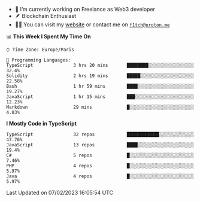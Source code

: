 - 🔭 I’m currently working on Freelance as Web3 developer
- 🪶 Blockchain Enthusiast
- 👨‍💻 You can visit my [website](https://f1tch.xyz) or contact me on [`f1tch@proton.me`](mailto:f1tch@proton.me)

<!--START_SECTION:waka-->
📊 **This Week I Spent My Time On** 

```text
⌚︎ Time Zone: Europe/Paris

💬 Programming Languages: 
TypeScript               3 hrs 20 mins       ████████░░░░░░░░░░░░░░░░░   32.4% 
Solidity                 2 hrs 19 mins       █████░░░░░░░░░░░░░░░░░░░░   22.58% 
Bash                     1 hr 59 mins        ████░░░░░░░░░░░░░░░░░░░░░   19.27% 
JavaScript               1 hr 15 mins        ███░░░░░░░░░░░░░░░░░░░░░░   12.23% 
Markdown                 29 mins             █░░░░░░░░░░░░░░░░░░░░░░░░   4.83%

```

**I Mostly Code in TypeScript** 

```text
TypeScript               32 repos            ████████████░░░░░░░░░░░░░   47.76% 
JavaScript               13 repos            ████░░░░░░░░░░░░░░░░░░░░░   19.4% 
C#                       5 repos             █░░░░░░░░░░░░░░░░░░░░░░░░   7.46% 
PHP                      4 repos             █░░░░░░░░░░░░░░░░░░░░░░░░   5.97% 
Java                     4 repos             █░░░░░░░░░░░░░░░░░░░░░░░░   5.97%

```



 Last Updated on 07/02/2023 16:05:54 UTC
<!--END_SECTION:waka-->
